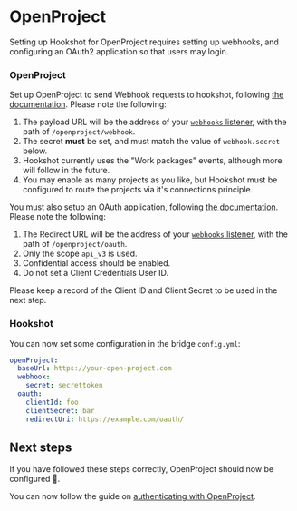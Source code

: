 # OpenProject

Setting up Hookshot for OpenProject requires setting up webhooks, and configuring
an OAuth2 application so that users may login.

### OpenProject

Set up OpenProject to send Webhook requests to hookshot, following [the documentation](https://www.openproject.org/docs/system-admin-guide/api-and-webhooks/#webhooks). Please note the following:

1. The payload URL will be the address of your [`webhooks` listener](https://matrix-org.github.io/matrix-hookshot/latest/setup.html#listeners-configuration), with the path of `/openproject/webhook`.
2. The secret **must** be set, and must match the value of `webhook.secret` below.
3. Hookshot currently uses the "Work packages" events, although more will follow in the future.
4. You may enable as many projects as you like, but Hookshot must be configured to route the projects via
   it's connections principle.

You must also setup an OAuth application, following [the documentation](https://www.openproject.org/docs/system-admin-guide/authentication/oauth-applications/). Please note the following:

1. The Redirect URL will be the address of your [`webhooks` listener](https://matrix-org.github.io/matrix-hookshot/latest/setup.html#listeners-configuration), with the path of `/openproject/oauth`.
2. Only the scope `api_v3` is used.
3. Confidential access should be enabled.
4. Do not set a Client Credentials User ID.

Please keep a record of the Client ID and Client Secret to be used in the next step.

### Hookshot

You can now set some configuration in the bridge `config.yml`:

```yaml
openProject:
  baseUrl: https://your-open-project.com
  webhook:
    secret: secrettoken
  oauth:
    clientId: foo
    clientSecret: bar
    redirectUri: https://example.com/oauth/
```

## Next steps

If you have followed these steps correctly, OpenProject should now be configured 🥳.

You can now follow the guide on [authenticating with OpenProject](../usage/auth.md#openproject).

